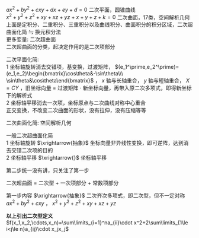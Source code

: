  $ax^2+by^2+cxy+dx+ey+d=0$ 二次平面，圆锥曲线    
 $x^2+y^2+z^2+xy+xz+yz+x+y+z+k=0$ 二次曲面，17类，空间解析几何    
上面是定积分、二重积分、三重积分以及曲线积分、曲面积分的积分区域，二次超曲面化简 $\leftrightharpoons$ 换元积分法    
更多变量: 二次超曲面    
二次超曲面的分类，起决定作用的是二次项部分    
    
二次平面化简:    
1 坐标轴旋转消去交错项，基变换，过渡矩阵， $(e_1^\prime,e_2^\prime)=(e_1,e_2)\begin{bmatrix}\cos\theta&-\sin\theta\\\ \sin\theta&\cos\theta\end{bmatrix}$ ， $x$ 轴与长轴重合， $y$ 轴与短轴重合， $X=CY$ ，旧坐标向量 $=$ 过渡矩阵 $\cdot$ 新坐标向量，再带入原二次多项式，即得新坐标下的解析式    
2 坐标轴平移消去一次项，坐标原点与二次曲线对称中心重合    
正交变换，不改变二次曲面的形状，没有拉伸，没有压缩等等    
    
二次曲面化简: 空间解析几何    
    
一般二次超曲面化简    
1 坐标轴旋转 $\xrightarrow{抽象}$ 坐标向量非异线性变换，即可逆阵，达到消去交错二次项的目的    
2 坐标轴平移 $\xrightarrow{}$ 坐标轴平移    
    
第二步统一没有讲，只关注了第一步    
    
二次超曲面 $=$ 二次型 $+$ 一次项部分 $+$ 常数项部分    
    
第一步内容 $\xrightarrow{抽象}$ 二次齐次多项式，即二次型，但不一定对称    
 $ax^2+by^2+cxy$ ， $x^2+y^2+z^2+xy+xz+yz$     
    
**以上引出二次型定义**    
 $f(x_1,x_2,\cdots,x_n)=\sum\limits_{i=1}^na_{ii}\cdot x^2+2\sum\limits_{1\le i<j\le n}a_{ij}\cdot x_jx_j$     
